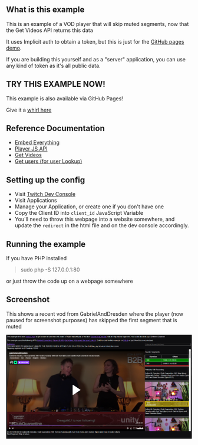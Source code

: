 ## What is this example

This is an example of a VOD player that will skip muted segments, now that the Get Videos API returns this data

It uses Implicit auth to obtain a token, but this is just for the [GitHub pages demo](https://barrycarlyon.github.io/twitch_misc/examples/vod_player/).

If you are building this yourself and as a "server" application, you can use any kind of token as it's all public data.

## TRY THIS EXAMPLE NOW!

This example is also available via GitHub Pages!

Give it a [whirl here](https://barrycarlyon.github.io/twitch_misc/examples/vod_player/)

## Reference Documentation

- [Embed Everything](https://dev.twitch.tv/docs/embed/everything)
- [Player JS API](https://dev.twitch.tv/docs/embed/video-and-clips#interactive-frames-for-live-streams-and-vods)
- [Get Videos](https://dev.twitch.tv/docs/api/reference#get-videos)
- [Get users (for user Lookup)](https://dev.twitch.tv/docs/api/reference#get-users)

## Setting up the config

- Visit [Twitch Dev Console](https://dev.twitch.tv/console/)
- Visit Applications
- Manage your Application, or create one if you don't have one
- Copy the Client ID into `client_id` JavaScript Variable
- You'll need to throw this webpage into a website somewhere, and update the `redirect` in the html file and on the dev console accordingly.

## Running the example

If you have PHP installed

> sudo php -S 127.0.0.1:80

or just throw the code up on a webpage somewhere

## Screenshot

This shows a recent vod from GabrielAndDresden where the player (now paused for screenshot purposes) has skipped the first segment that is muted

![Example](example.png)
